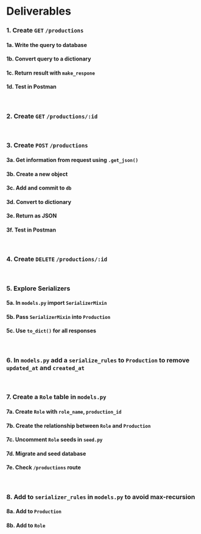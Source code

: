 # Deliverables

### 1. Create `GET` `/productions`
#### 1a. Write the query to database
#### 1b. Convert query to a dictionary
#### 1c. Return result with `make_respone`
#### 1d. Test in Postman
<br />

### 2. Create `GET` `/productions/:id`
<br />

### 3. Create `POST` `/productions`
#### 3a. Get information from request using `.get_json()`
#### 3b. Create a new object
#### 3c. Add and commit to `db`
#### 3d. Convert to dictionary
#### 3e. Return as JSON
#### 3f. Test in Postman
<br />

### 4. Create `DELETE` `/productions/:id`
<br />

### 5. Explore Serializers
#### 5a. In `models.py` import `SerializerMixin`
#### 5b. Pass `SerializerMixin` into `Production`
#### 5c. Use `to_dict()` for all responses
<br />

### 6. In `models.py` add a `serialize_rules` to `Production` to remove `updated_at` and `created_at`
<br />

### 7. Create a `Role` table in `models.py`
#### 7a. Create `Role` with `role_name`, `production_id`
#### 7b. Create the relationship between `Role` and `Production`
#### 7c. Uncomment `Role` seeds in `seed.py`
#### 7d. Migrate and seed database
#### 7e. Check `/productions` route
<br />

### 8. Add to `serializer_rules` in `models.py` to avoid max-recursion
#### 8a. Add to `Production`
#### 8b. Add to `Role`


